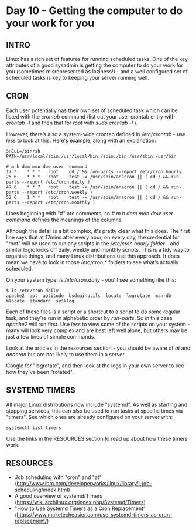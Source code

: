 # Day 10 - Getting the computer to do your work for you

## INTRO

Linux has a rich set of features for running scheduled tasks. One of the key attributes of a good sysadmin is getting the computer to do your work for you (sometimes misrepresented as laziness!) -  and a well configured set of scheduled tasks is key to keeping your server running well.

## CRON

Each user potentially has their own set of scheduled task which can be listed with the *crontab* command (list out your user crontab entry with *crontab -l* and then that for *root* with *sudo crontab -l* ).

However, there’s also a system-wide crontab defined in */etc/crontab* - use _less_ to look at this. Here's example, along with an explanation:

 	SHELL=/bin/sh
 	PATH=/usr/local/sbin:/usr/local/bin:/sbin:/bin:/usr/sbin:/usr/bin

 	# m h dom mon dow user  command
 	17 *	* * *   root	cd / && run-parts --report /etc/cron.hourly
 	25 6	* * *   root	test -x /usr/sbin/anacron || ( cd / && run-parts --report /etc/cron.daily )
 	47 6	* * 7   root	test -x /usr/sbin/anacron || ( cd / && run-parts --report /etc/cron.weekly )
 	52 6	1 * *   root	test -x /usr/sbin/anacron || ( cd / && run-parts --report /etc/cron.monthly )

Lines beginning with "#" are comments, so *# m h dom mon dow user  command* defines the meanings of the columns. 

Although the detail is a bit complex, it's pretty clear what this does. The first line says that at 17mins after every hour, on every day, the credential for "root" will be used to run any scripts in the _/etc/cron.hourly folder_ - and similar logic kicks off daily, weekly and monthly scripts. This is a tidy way to organise things, and many Linux distributions use this approach. It does mean we have to look in those _/etc/cron.*_ folders to see what’s actually scheduled.

On your system type: *ls  /etc/cron.daily* - you'll see something like this:

 	$ ls /etc/cron.daily
 	apache2  apt  aptitude  bsdmainutils  locate  logrotate  man-db  mlocate  standard  sysklog

Each of these files is a script or a shortcut to a script to do some regular task, and they're run in alphabetic order by *run-parts*. So in this case *apache2* will run first. Use *less* to view some of the scripts on your system - many will look very complex and are best left well alone, but others may be just a few lines of simple commands.

Look at the articles in the resources section - you should be aware of *at* and *anacron* but are not likely to use them in a server.

Google for "logrotate", and then look at the logs in your own server to see how they've been "rotated".

## SYSTEMD TIMERS

All major Linux distributions now include "systemd". As well as starting and stopping services, this can *also* be used to run tasks at specific times via "timers". See which ones are already configured on your server with:

    systemctl list-timers

Use the links in the RESOURCES section to read up about how these timers work.

## RESOURCES
* Job scheduling with "cron" and "at" (http://www.ibm.com/developerworks/linux/library/l-job-scheduling/index.html)
* A good overview of systemd/Timers (https://wiki.archlinux.org/index.php/Systemd/Timers)
* "How to Use Systemd Timers as a Cron Replacement" (https://www.maketecheasier.com/use-systemd-timers-as-cron-replacement/)


